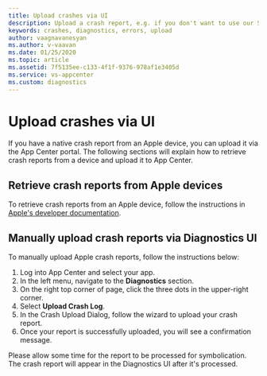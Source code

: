 ```yaml
---
title: Upload crashes via UI
description: Upload a crash report, e.g. if you don't want to use our SDK or develop for a custom platform.
keywords: crashes, diagnostics, errors, upload
author: vaagnavanesyan
ms.author: v-vaavan
ms.date: 01/25/2020
ms.topic: article
ms.assetid: 7f5135ee-c133-4f1f-9376-978af1e3405d
ms.service: vs-appcenter
ms.custom: diagnostics
---
```


# Upload crashes via UI

If you have a native crash report from an Apple device, you can upload it via the App Center portal. The following sections will explain how to retrieve crash reports from a device and upload it to App Center.


## Retrieve crash reports from Apple devices
To retrieve crash reports from an Apple device, follow the instructions in [Apple's developer documentation](https://developer.apple.com/library/archive/technotes/tn2151/_index.html#//apple_ref/doc/uid/DTS40008184-CH1-ACQUIRING_CRASH_AND_LOW_MEMORY_REPORTS).


## Manually upload crash reports via Diagnostics UI
To manually upload Apple crash reports, follow the instructions below:

1. Log into App Center and select your app.
2. In the left menu, navigate to the **Diagnostics** section.
3. On the right top corner of page, click the three dots in the upper-right corner.
4. Select **Upload Crash Log**.
5. In the Crash Upload Dialog, follow the wizard to upload your crash report.
6. Once your report is successfully uploaded, you will see a confirmation message.

Please allow some time for the report to be processed for symbolication. The crash report will appear in the Diagnostics UI after it's processed.
